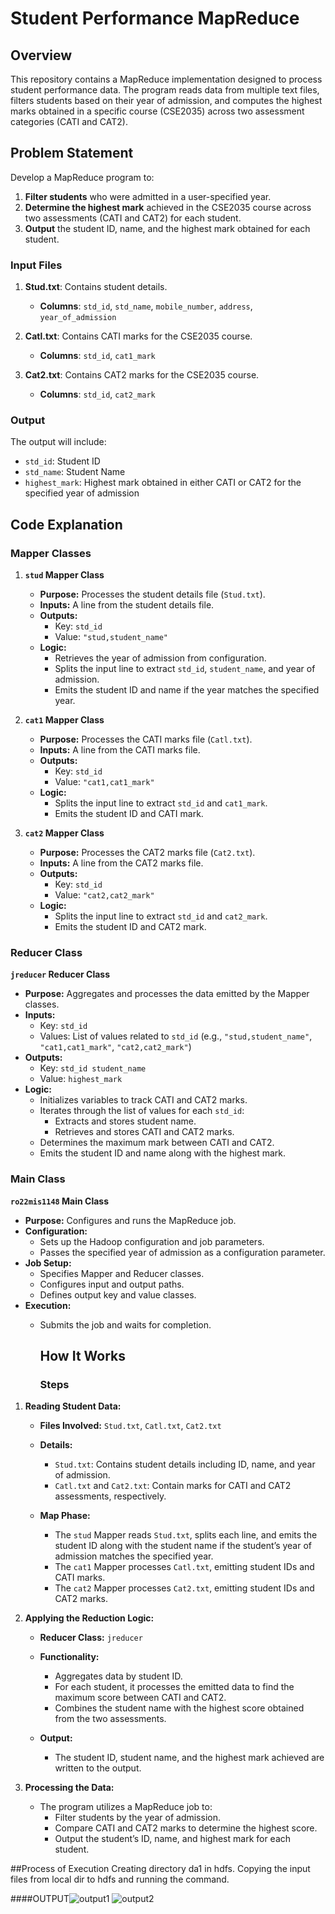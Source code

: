 # Student Performance MapReduce

## Overview

This repository contains a MapReduce implementation designed to process student performance data. The program reads data from multiple text files, filters students based on their year of admission, and computes the highest marks obtained in a specific course (CSE2035) across two assessment categories (CATI and CAT2).

## Problem Statement

Develop a MapReduce program to:

1. **Filter students** who were admitted in a user-specified year.
2. **Determine the highest mark** achieved in the CSE2035 course across two assessments (CATI and CAT2) for each student.
3. **Output** the student ID, name, and the highest mark obtained for each student.

### Input Files

1. **Stud.txt**: Contains student details.
   - **Columns**: `std_id`, `std_name`, `mobile_number`, `address`, `year_of_admission`
   
2. **Catl.txt**: Contains CATI marks for the CSE2035 course.
   - **Columns**: `std_id`, `cat1_mark`
   
3. **Cat2.txt**: Contains CAT2 marks for the CSE2035 course.
   - **Columns**: `std_id`, `cat2_mark`

### Output

The output will include:
- `std_id`: Student ID
- `std_name`: Student Name
- `highest_mark`: Highest mark obtained in either CATI or CAT2 for the specified year of admission

## Code Explanation

### Mapper Classes

1. **`stud` Mapper Class**

   - **Purpose:** Processes the student details file (`Stud.txt`).
   - **Inputs:** A line from the student details file.
   - **Outputs:** 
     - Key: `std_id`
     - Value: `"stud,student_name"`
   - **Logic:** 
     - Retrieves the year of admission from configuration.
     - Splits the input line to extract `std_id`, `student_name`, and year of admission.
     - Emits the student ID and name if the year matches the specified year.

2. **`cat1` Mapper Class**

   - **Purpose:** Processes the CATI marks file (`Catl.txt`).
   - **Inputs:** A line from the CATI marks file.
   - **Outputs:** 
     - Key: `std_id`
     - Value: `"cat1,cat1_mark"`
   - **Logic:** 
     - Splits the input line to extract `std_id` and `cat1_mark`.
     - Emits the student ID and CATI mark.

3. **`cat2` Mapper Class**

   - **Purpose:** Processes the CAT2 marks file (`Cat2.txt`).
   - **Inputs:** A line from the CAT2 marks file.
   - **Outputs:** 
     - Key: `std_id`
     - Value: `"cat2,cat2_mark"`
   - **Logic:** 
     - Splits the input line to extract `std_id` and `cat2_mark`.
     - Emits the student ID and CAT2 mark.

### Reducer Class

**`jreducer` Reducer Class**

- **Purpose:** Aggregates and processes the data emitted by the Mapper classes.
- **Inputs:** 
  - Key: `std_id`
  - Values: List of values related to `std_id` (e.g., `"stud,student_name"`, `"cat1,cat1_mark"`, `"cat2,cat2_mark"`)
- **Outputs:** 
  - Key: `std_id student_name`
  - Value: `highest_mark`
- **Logic:**
  - Initializes variables to track CATI and CAT2 marks.
  - Iterates through the list of values for each `std_id`:
    - Extracts and stores student name.
    - Retrieves and stores CATI and CAT2 marks.
  - Determines the maximum mark between CATI and CAT2.
  - Emits the student ID and name along with the highest mark.

### Main Class

**`ro22mis1148` Main Class**

- **Purpose:** Configures and runs the MapReduce job.
- **Configuration:**
  - Sets up the Hadoop configuration and job parameters.
  - Passes the specified year of admission as a configuration parameter.
- **Job Setup:**
  - Specifies Mapper and Reducer classes.
  - Configures input and output paths.
  - Defines output key and value classes.
- **Execution:**
  - Submits the job and waits for completion.
 
    ## How It Works
    ### Steps

1. **Reading Student Data:**

   - **Files Involved:** `Stud.txt`, `Catl.txt`, `Cat2.txt`
   - **Details:**
     - `Stud.txt`: Contains student details including ID, name, and year of admission.
     - `Catl.txt` and `Cat2.txt`: Contain marks for CATI and CAT2 assessments, respectively.
   
   - **Map Phase:**
     - The `stud` Mapper reads `Stud.txt`, splits each line, and emits the student ID along with the student name if the student’s year of admission matches the specified year.
     - The `cat1` Mapper processes `Catl.txt`, emitting student IDs and CATI marks.
     - The `cat2` Mapper processes `Cat2.txt`, emitting student IDs and CAT2 marks.

2. **Applying the Reduction Logic:**

   - **Reducer Class:** `jreducer`
   - **Functionality:**
     - Aggregates data by student ID.
     - For each student, it processes the emitted data to find the maximum score between CATI and CAT2.
     - Combines the student name with the highest score obtained from the two assessments.
   
   - **Output:**
     - The student ID, student name, and the highest mark achieved are written to the output.

3. **Processing the Data:**

   - The program utilizes a MapReduce job to:
     - Filter students by the year of admission.
     - Compare CATI and CAT2 marks to determine the highest score.
     - Output the student’s ID, name, and highest mark for each student.
    
##Process of Execution
Creating directory da1 in hdfs. Copying the input files from local dir to hdfs and running the command.

####OUTPUT![output1](https://github.com/user-attachments/assets/7570fe50-db11-45a0-88d8-bae5c7a78e1a)
![output2](https://github.com/user-attachments/assets/62e9dbdd-b749-4084-a176-1be19ad14686)

